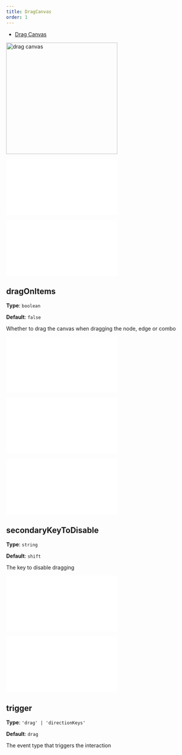 ```yaml
---
title: DragCanvas
order: 1
---
```


- [Drag Canvas](/en/examples/interaction/moveCanvas/#dragCanvas)

<img alt="drag canvas" src="https://mdn.alipayobjects.com/huamei_qa8qxu/afts/img/A*zG5VTJ6tPakAAAAAAAAAAAAADmJ7AQ/original" height='300'/>

<embed src="../../common/BehaviorEnableOptimize.en.md"></embed>

<embed src="../../common/BehaviorEventName.en.md"></embed>

## dragOnItems

**Type**: `boolean`

**Default**: `false`

Whether to drag the canvas when dragging the node, edge or combo

<embed src="../../common/BehaviorDirection.en.md"></embed>

<embed src="../../common/BehaviorSecondaryKey.en.md"></embed>

<embed src="../../common/BehaviorScalableRange.en.md"></embed>

## secondaryKeyToDisable

**Type**: `string`

**Default**: `shift`

The key to disable dragging

<embed src="../../common/BehaviorShouldBegin.en.md"></embed>

<embed src="../../common/BehaviorSpeedUpKey.en.md"></embed>

## trigger

**Type**: `'drag' | 'directionKeys'`

**Default**: `drag`

The event type that triggers the interaction


